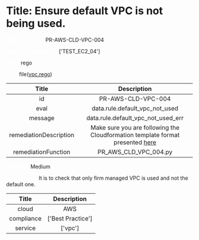 



# Title: Ensure default VPC is not being used.


***<font color="white">Master Test Id:</font>*** PR-AWS-CLD-VPC-004

***<font color="white">Master Snapshot Id:</font>*** ['TEST_EC2_04']

***<font color="white">type:</font>*** rego

***<font color="white">rule:</font>*** file([vpc.rego])  
  
  
  
  

|Title|Description|
| :---: | :---: |
|id|PR-AWS-CLD-VPC-004|
|eval|data.rule.default_vpc_not_used|
|message|data.rule.default_vpc_not_used_err|
|remediationDescription|Make sure you are following the Cloudformation template format presented <a href='https://boto3.amazonaws.com/v1/documentation/api/latest/reference/services/ec2.html#EC2.Client.describe_vpcs' target='_blank'>here</a>|
|remediationFunction|PR_AWS_CLD_VPC_004.py|


***<font color="white">Severity:</font>*** Medium

***<font color="white">Description:</font>*** It is to check that only firm managed VPC is used and not the default one.  
  
  

|Title|Description|
| :---: | :---: |
|cloud|AWS|
|compliance|['Best Practice']|
|service|['vpc']|



[vpc.rego]: https://github.com/prancer-io/prancer-compliance-test/tree/master/aws/cloud/vpc.rego
